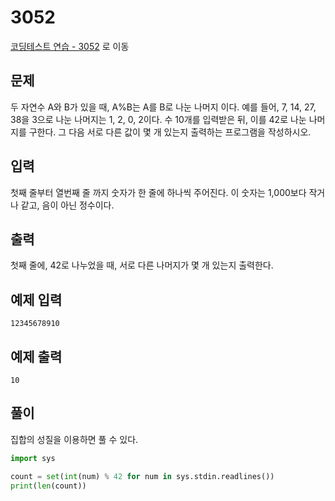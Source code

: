 # 3052

[코딩테스트 연습 - 3052][1] 로 이동

## 문제

두 자연수 A와 B가 있을 때, A%B는 A를 B로 나눈 나머지 이다. 예를 들어, 7, 14, 27, 38을 3으로 나눈 나머지는 1, 2, 0, 2이다.
수 10개를 입력받은 뒤, 이를 42로 나눈 나머지를 구한다. 그 다음 서로 다른 값이 몇 개 있는지 출력하는 프로그램을 작성하시오.

## 입력

첫째 줄부터 열번째 줄 까지 숫자가 한 줄에 하나씩 주어진다. 이 숫자는 1,000보다 작거나 같고, 음이 아닌 정수이다.

## 출력

첫째 줄에, 42로 나누었을 때, 서로 다른 나머지가 몇 개 있는지 출력한다.

## 예제 입력

```
12345678910
```

## 예제 출력

```
10
```

## 풀이

집합의 성질을 이용하면 풀 수 있다.

```python
import sys

count = set(int(num) % 42 for num in sys.stdin.readlines())
print(len(count))

```

[1]: https://www.acmicpc.net/problem/3052
